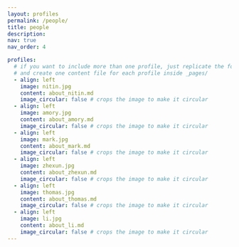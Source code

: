 ```yaml
---
layout: profiles
permalink: /people/
title: people
description:
nav: true
nav_order: 4

profiles:
  # if you want to include more than one profile, just replicate the following block
  # and create one content file for each profile inside _pages/
  - align: left
    image: nitin.jpg
    content: about_nitin.md
    image_circular: false # crops the image to make it circular
  - align: left
    image: amory.jpg
    content: about_amory.md
    image_circular: false # crops the image to make it circular
  - align: left
    image: mark.jpg
    content: about_mark.md
    image_circular: false # crops the image to make it circular
  - align: left
    image: zhexun.jpg
    content: about_zhexun.md
    image_circular: false # crops the image to make it circular
  - align: left
    image: thomas.jpg
    content: about_thomas.md
    image_circular: false # crops the image to make it circular
  - align: left
    image: li.jpg
    content: about_li.md
    image_circular: false # crops the image to make it circular
---
```

